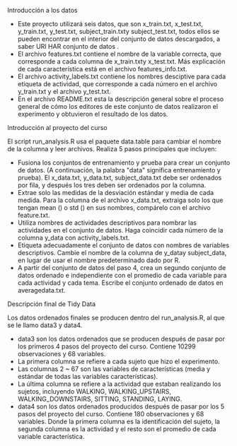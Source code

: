 Introducción a los datos

- Este proyecto utilizará seis datos, que son x_train.txt, x_test.txt, y_train.txt, y_test.txt, subject_train.txty subject_test.txt, todos ellos se pueden encontrar en el interior del conjunto de datos descargados, a saber URI HAR conjunto de datos .
- El archivo features.txt contiene el nombre de la variable correcta, que corresponde a cada columna de x_train.txty x_test.txt. Más explicación de cada característica está en el archivo features_info.txt.
- El archivo activity_labels.txt contiene los nombres desciptive para cada etiqueta de actividad, que corresponde a cada número en el archivo y_train.txt y el archivo y_test.txt.
- En el archivo README.txt esta la descripción general sobre el proceso general de cómo los editores de este conjunto de datos realizaron el experimento y obtuvieron el resultado de los datos.

Introducción al proyecto del curso

El script run_analysis.R usa el paquete data.table para cambiar el nombre de la columna y leer archivos. Realiza 5 pasos principales que incluyen:

- Fusiona los conjuntos de entrenamiento y prueba para crear un conjunto de datos. (A continuación, la palabra "data" significa entrenamiento y prueba). El x_data.txt, y_data.txt, subject_data.txt debe ser ordenados por fila, y después los tres deben ser ordenados por la columna.
- Extrae solo las medidas de la desviación estándar y media de cada medida. Para la columna de el archivo x_data.txt, extraiga solo los que tengan mean () o std () en sus nombres, compárelo con el archivo feature.txt.
- Utiliza nombres de actividades descriptivos para nombrar las actividades en el conjunto de datos. Haga coincidir cada número de la columna y_data con activity_labels.txt.
- Etiqueta adecuadamente el conjunto de datos con nombres de variables descriptivos. Cambie el nombre de la columna de y_datay subject_data, en lugar de usar el nombre predeterminado dado por R.
- A partir del conjunto de datos del paso 4, crea un segundo conjunto de datos ordenado e independiente con el promedio de cada variable para cada actividad y cada tema. Escribe el conjunto ordenado de datos en averagedata.txt.

Descripción final de Tidy Data

Los datos ordenados finales se producen dentro del run_analysis.R, al que se le llamo data3 y data4.

- data3 son los datos ordenados que se producen después de pasar por los primeros 4 pasos del proyecto del curso. Contiene 10299 observaciones y 68 variables.
- La primera columna se refiere a cada sujeto que hizo el experimento.
- Las columnas 2 ~ 67 son las variables de características (media y estándar de todas las variables características).
- La última columna se refiere a la actividad que estaban realizando los sujetos, incluyendo WALKING, WALKING_UPSTAIRS, WALKING_DOWNSTAIRS, SITTING, STANDING, LAYING.
- data4 son los datos ordenados producidos después de pasar por los 5 pasos del proyecto del curso. Contiene 180 observaciones y 68 variables. Donde la primera columna es la identificación del sujeto, la segunda columna es la actividad y el resto son el promedio de cada variable característica.

